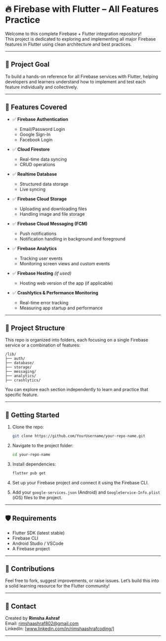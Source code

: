 
# 🔥 Firebase with Flutter – All Features Practice

Welcome to this complete Firebase + Flutter integration repository!  
This project is dedicated to exploring and implementing all major Firebase features in Flutter using clean architecture and best practices.

---

## 📱 Project Goal

To build a hands-on reference for all Firebase services with Flutter, helping developers and learners understand how to implement and test each feature individually and collectively.

---

## 🧰 Features Covered

- ✅ **Firebase Authentication**  
  - Email/Password Login  
  - Google Sign-In  
  - Facebook Login  

- ✅ **Cloud Firestore**  
  - Real-time data syncing  
  - CRUD operations  

- ✅ **Realtime Database**  
  - Structured data storage  
  - Live syncing  

- ✅ **Firebase Cloud Storage**  
  - Uploading and downloading files  
  - Handling image and file storage  

- ✅ **Firebase Cloud Messaging (FCM)**  
  - Push notifications  
  - Notification handling in background and foreground  

- ✅ **Firebase Analytics**  
  - Tracking user events  
  - Monitoring screen views and custom events  

- ✅ **Firebase Hosting** *(if used)*  
  - Hosting web version of the app (if applicable)  

- ✅ **Crashlytics & Performance Monitoring**  
  - Real-time error tracking  
  - Measuring app startup and performance  

---

## 📂 Project Structure

This repo is organized into folders, each focusing on a single Firebase service or a combination of features:
```
/lib/
├── auth/
├── database/
├── storage/
├── messaging/
├── analytics/
├── crashlytics/
```

You can explore each section independently to learn and practice that specific feature.

---

## 🚀 Getting Started

1. Clone the repo:
   ```bash
   git clone https://github.com/YourUsername/your-repo-name.git
   ```
2. Navigate to the project folder:
   ```bash
   cd your-repo-name
   ```
3. Install dependencies:
   ```bash
   flutter pub get
   ```
4. Set up your Firebase project and connect it using the Firebase CLI.

5. Add your `google-services.json` (Android) and `GoogleService-Info.plist` (iOS) files to the project.

---

## 🛡️ Requirements

- Flutter SDK (latest stable)
- Firebase CLI
- Android Studio / VSCode
- A Firebase project

---

## 🙌 Contributions

Feel free to fork, suggest improvements, or raise issues. Let’s build this into a solid learning resource for the Flutter community!

---

## 📧 Contact

Created by **Rimsha Ashraf**  
Email: rimshaashraf802@gmail.com  
LinkedIn: [www.linkedin.com/in/rimshaashrafcoding/] 

---


